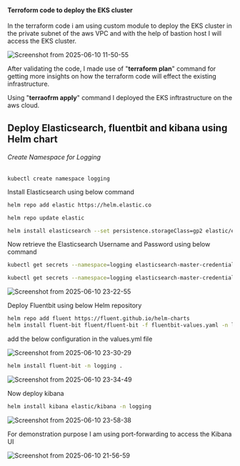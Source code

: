 
#### Terroform code to deploy the EKS cluster

In the terraform code i am using custom module to deploy the EKS cluster in the private subnet of the aws VPC and with the help of bastion host I will access the EKS cluster. 

![Screenshot from 2025-06-10 11-50-55](https://github.com/user-attachments/assets/f07229fc-cdcc-465e-9e7f-6a25ff0c0068)



After validating the code, I made use of "**terraform plan**" command for getting more insights on how the terraform code will effect the existing infrastructure.

Using "**terraofrm apply**" command I deployed the EKS inftrastructure on the aws cloud.

## Deploy Elasticsearch, fluentbit and kibana using Helm chart

###### Create Namespace for Logging

```shell
kubectl create namespace logging
```

Install Elasticsearch using below command 

```bash
helm repo add elastic https://helm.elastic.co

helm repo update elastic

helm install elasticsearch --set persistence.storageClass=gp2 elastic/elasticsearch --version 8.5.1 -n logging
```

Now retrieve the Elasticsearch Username and Password using below command

```bash
kubectl get secrets --namespace=logging elasticsearch-master-credentials -ojsonpath='{.data.username}' | base64 -d

kubectl get secrets --namespace=logging elasticsearch-master-credentials -ojsonpath='{.data.password}' | base64 -d
```

![Screenshot from 2025-06-10 23-22-55](https://github.com/user-attachments/assets/13ea66f9-d1da-4225-8a76-b232b765baa9)



Deploy Fluentbit using below Helm repository

```bash
helm repo add fluent https://fluent.github.io/helm-charts
helm install fluent-bit fluent/fluent-bit -f fluentbit-values.yaml -n logging
```

add the below configuration in the values.yml file


![Screenshot from 2025-06-10 23-30-29](https://github.com/user-attachments/assets/66b08c9d-61c3-4681-8daf-67c486b185d3)



```bash
helm install fluent-bit -n logging .
```


![Screenshot from 2025-06-10 23-34-49](https://github.com/user-attachments/assets/b0541aad-f9f2-45da-838b-e079154e7db5)


Now deploy kibana

```bash
helm install kibana elastic/kibana -n logging
```

![Screenshot from 2025-06-10 23-58-38](https://github.com/user-attachments/assets/8787e9f4-ac87-47c5-aa93-1994db0ac107)


For demonstration purpose I am using port-forwarding to access the Kibana UI


![Screenshot from 2025-06-10 21-56-59](https://github.com/user-attachments/assets/57154e6e-ca51-4386-bce3-95906b0bf780)

